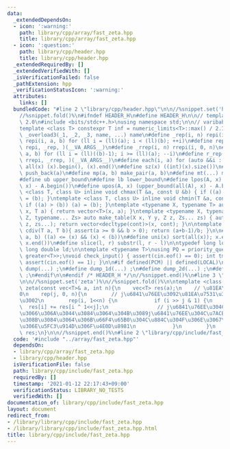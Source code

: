 ```yaml
---
data:
  _extendedDependsOn:
  - icon: ':warning:'
    path: library/cpp/array/fast_zeta.hpp
    title: library/cpp/array/fast_zeta.hpp
  - icon: ':question:'
    path: library/cpp/header.hpp
    title: library/cpp/header.hpp
  _extendedRequiredBy: []
  _extendedVerifiedWith: []
  _isVerificationFailed: false
  _pathExtension: hpp
  _verificationStatusIcon: ':warning:'
  attributes:
    links: []
  bundledCode: "#line 2 \"library/cpp/header.hpp\"\n\n//%snippet.set('header')%\n\
    //%snippet.fold()%\n#ifndef HEADER_H\n#define HEADER_H\n\n// template version\
    \ 2.0\n#include <bits/stdc++.h>\nusing namespace std;\n\n// varibable settings\n\
    template <class T> constexpr T inf = numeric_limits<T>::max() / 2.1;\n\n#define\
    \ _overload3(_1, _2, _3, name, ...) name\n#define _rep(i, n) repi(i, 0, n)\n#define\
    \ repi(i, a, b) for (ll i = (ll)(a); i < (ll)(b); ++i)\n#define rep(...) _overload3(__VA_ARGS__,\
    \ repi, _rep, )(__VA_ARGS__)\n#define _rrep(i, n) rrepi(i, 0, n)\n#define rrepi(i,\
    \ a, b) for (ll i = (ll)((b)-1); i >= (ll)(a); --i)\n#define r_rep(...) _overload3(__VA_ARGS__,\
    \ rrepi, _rrep, )(__VA_ARGS__)\n#define each(i, a) for (auto &&i : a)\n#define\
    \ all(x) (x).begin(), (x).end()\n#define sz(x) ((int)(x).size())\n#define pb(a)\
    \ push_back(a)\n#define mp(a, b) make_pair(a, b)\n#define mt(...) make_tuple(__VA_ARGS__)\n\
    #define ub upper_bound\n#define lb lower_bound\n#define lpos(A, x) (lower_bound(all(A),\
    \ x) - A.begin())\n#define upos(A, x) (upper_bound(all(A), x) - A.begin())\ntemplate\
    \ <class T, class U> inline void chmax(T &a, const U &b) { if ((a) < (b)) (a)\
    \ = (b); }\ntemplate <class T, class U> inline void chmin(T &a, const U &b) {\
    \ if ((a) > (b)) (a) = (b); }\ntemplate <typename X, typename T> auto make_table(X\
    \ x, T a) { return vector<T>(x, a); }\ntemplate <typename X, typename Y, typename\
    \ Z, typename... Zs> auto make_table(X x, Y y, Z z, Zs... zs) { auto cont = make_table(y,\
    \ z, zs...); return vector<decltype(cont)>(x, cont); }\n\ntemplate <class T> T\
    \ cdiv(T a, T b){ assert(a >= 0 && b > 0); return (a+b-1)/b; }\n\n#define is_in(x,\
    \ a, b) ((a) <= (x) && (x) < (b))\n#define uni(x) sort(all(x)); x.erase(unique(all(x)),\
    \ x.end())\n#define slice(l, r) substr(l, r - l)\n\ntypedef long long ll;\ntypedef\
    \ long double ld;\n\ntemplate <typename T>\nusing PQ = priority_queue<T, vector<T>,\
    \ greater<T>>;\nvoid check_input() { assert(cin.eof() == 0); int tmp; cin >> tmp;\
    \ assert(cin.eof() == 1); }\n\n#if defined(PCM) || defined(LOCAL)\n#else\n#define\
    \ dump(...) ;\n#define dump_1d(...) ;\n#define dump_2d(...) ;\n#define cerrendl\
    \ ;\n#endif\n\n#endif /* HEADER_H */\n//%snippet.end()%\n#line 3 \"library/cpp/array/fast_zeta.hpp\"\
    \n\n//%snippet.set('zeta')%\n//%snippet.fold()%\n\ntemplate <class T> \nvec<T>\
    \ zeta(const vec<T>& a, int n){\n    vec<T> res(a);\n    // \u81EA\u7531\u5EA6\
    0\n    rep(j, 0, n){\n        // j\u6841\u76EE\u3092\u81EA\u7531\u306B\u3059\u308B\
    \u3002\n        rep(i, 1<<n) {\n            if (i >> j & 1) {\n              \
    \  res[i] += res[i ^ 1<<j];\n                // j\u6841\u76EE\u304C\u7ACB\u3063\
    \u3066\u306A\u3044\u3084\u3064\u304B\u3089j\u6841\u76EE\u304C\u7ACB\u3063\u3066\
    \u308B\u3084\u3064\u306B\u66F4\u65B0\u304C\u884C\u304F\u306E\u3067\u9806\u756A\
    \u306E\u5FC3\u914D\u306F\u4E0D\u8981\n            }\n        }\n    }\n    return\
    \ res;\n}\n\n//%snippet.end()%\n#line 2 \"library/cpp/include/fast_zeta.hpp\"\n"
  code: '#include "../array/fast_zeta.hpp"'
  dependsOn:
  - library/cpp/array/fast_zeta.hpp
  - library/cpp/header.hpp
  isVerificationFile: false
  path: library/cpp/include/fast_zeta.hpp
  requiredBy: []
  timestamp: '2021-01-12 22:17:43+09:00'
  verificationStatus: LIBRARY_NO_TESTS
  verifiedWith: []
documentation_of: library/cpp/include/fast_zeta.hpp
layout: document
redirect_from:
- /library/library/cpp/include/fast_zeta.hpp
- /library/library/cpp/include/fast_zeta.hpp.html
title: library/cpp/include/fast_zeta.hpp
---
```


